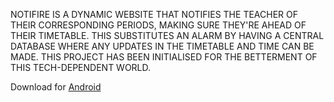 NOTIFIRE IS A DYNAMIC WEBSITE THAT NOTIFIES THE TEACHER OF THEIR CORRESPONDING PERIODS, MAKING SURE THEY'RE AHEAD OF THEIR TIMETABLE. THIS SUBSTITUTES AN ALARM BY HAVING A CENTRAL DATABASE WHERE ANY UPDATES IN THE TIMETABLE AND TIME CAN BE MADE. THIS PROJECT HAS BEEN INITIALISED FOR THE BETTERMENT OF THIS TECH-DEPENDENT WORLD.

Download for [Android](https://drive.google.com/drive/folders/1BwsW-J2TkKql1ZhkRBsy-gqCBxlpLafr?usp=sharing)
